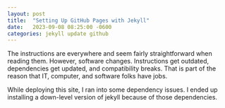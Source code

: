 ```yaml
---
layout: post
title:  "Setting Up GitHub Pages with Jekyll"
date:   2023-09-08 08:25:00 -0600
categories: jekyll update github
---
```

The instructions are everywhere and seem fairly straightforward when reading them. However, software changes. Instructions get outdated, dependencies get updated, and compatibility breaks. That is part of the reason that IT, computer, and software folks have jobs.

While deploying this site, I ran into some dependency issues. I ended up installing a down-level version of jekyll because of those dependencies.
